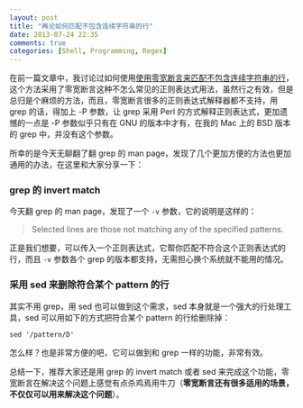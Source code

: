 ```yaml
---
layout: post
title: "再论如何匹配不包含连续字符串的行"
date: 2013-07-24 22:35
comments: true
categories: [Shell, Programming, Regex]
---
```


在前一篇文章中，我讨论过如何使用[使用零宽断言来匹配不包含连续字符串的行](http://blog.khotyn.com/blog/2013/07/24/zero-width-assert/)，这个方法采用了零宽断言这种不怎么常见的正则表达式用法，虽然行之有效，但是总归是个麻烦的方法，而且，零宽断言很多的正则表达式解释器都不支持，用 grep 的话，得加上 -P 参数，让 grep 采用 Perl 的方式解释正则表达式，更加遗憾的一点是 -P 参数似乎只有在 GNU 的版本中才有，在我的 Mac 上的 BSD 版本的 grep 中，并没有这个参数。

所幸的是今天无聊翻了翻 grep 的 man page，发现了几个更加方便的方法也更加通用的办法，在这里和大家分享一下：

### grep 的 invert match

今天翻 grep 的 man page，发现了一个 `-v` 参数，它的说明是这样的：

> Selected lines are those not matching any of the specified patterns.

正是我们想要，可以传入一个正则表达式，它帮你匹配不符合这个正则表达式的行，而且 `-v` 参数各个 grep 的版本都支持，无需担心换个系统就不能用的情况。

### 采用 sed 来删除符合某个 pattern 的行

其实不用 grep，用 sed 也可以做到这个需求，sed 本身就是一个强大的行处理工具，sed 可以用如下的方式把符合某个 pattern 的行给删除掉：

```
sed '/pattern/D'
```

怎么样？也是非常方便的吧，它可以做到和 grep 一样的功能，非常有效。

总结一下，推荐大家还是用 grep 的 invert match 或者 sed 来完成这个功能，零宽断言在解决这个问题上感觉有点杀鸡焉用牛刀（**零宽断言还有很多适用的场景，不仅仅可以用来解决这个问题**）。